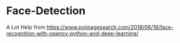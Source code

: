 # Face-Detection
A Lot Help from https://www.pyimagesearch.com/2018/06/18/face-recognition-with-opencv-python-and-deep-learning/
